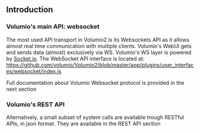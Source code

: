 ## Introduction

### Volumio's main API: websocket

The most used API transport in Volumio2 is its Websockets API as it allows almost real time communication with multiple clients. Volumio's WebUI gets and sends data (almost) exclusively via WS. Volumio's WS layer is powered by [Socket.io](http://socket.io/).
The WebSocket API interface is located at: https://github.com/volumio/Volumio2/blob/master/app/plugins/user_interfaces/websocket/index.js

Full documentation about Volumio Websocket protocol is provided in the next section

### Volumio's REST API

Alternatively, a small subset of system calls are available trough RESTful APIs, in json format. They are available in the REST API section
